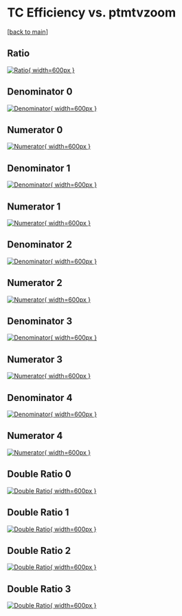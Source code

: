 # TC Efficiency vs. ptmtvzoom

[[back to main](./)]



## Ratio

[![Ratio](../mtv/var/TC_loweta_321_0_eff_ptmtvzoom.png){ width=600px }](../mtv/var/TC_loweta_321_0_eff_ptmtvzoom.pdf)

## Denominator 0

[![Denominator](../mtv/den/TC_loweta_321_0_eff_ptmtvzoom_den0.png){ width=600px }](../mtv/den/TC_loweta_321_0_eff_ptmtvzoom_den0.pdf)

## Numerator 0

[![Numerator](../mtv/num/TC_loweta_321_0_eff_ptmtvzoom_num0.png){ width=600px }](../mtv/num/TC_loweta_321_0_eff_ptmtvzoom_num0.pdf)

## Denominator 1

[![Denominator](../mtv/den/TC_loweta_321_0_eff_ptmtvzoom_den1.png){ width=600px }](../mtv/den/TC_loweta_321_0_eff_ptmtvzoom_den1.pdf)

## Numerator 1

[![Numerator](../mtv/num/TC_loweta_321_0_eff_ptmtvzoom_num1.png){ width=600px }](../mtv/num/TC_loweta_321_0_eff_ptmtvzoom_num1.pdf)

## Denominator 2

[![Denominator](../mtv/den/TC_loweta_321_0_eff_ptmtvzoom_den2.png){ width=600px }](../mtv/den/TC_loweta_321_0_eff_ptmtvzoom_den2.pdf)

## Numerator 2

[![Numerator](../mtv/num/TC_loweta_321_0_eff_ptmtvzoom_num2.png){ width=600px }](../mtv/num/TC_loweta_321_0_eff_ptmtvzoom_num2.pdf)

## Denominator 3

[![Denominator](../mtv/den/TC_loweta_321_0_eff_ptmtvzoom_den3.png){ width=600px }](../mtv/den/TC_loweta_321_0_eff_ptmtvzoom_den3.pdf)

## Numerator 3

[![Numerator](../mtv/num/TC_loweta_321_0_eff_ptmtvzoom_num3.png){ width=600px }](../mtv/num/TC_loweta_321_0_eff_ptmtvzoom_num3.pdf)

## Denominator 4

[![Denominator](../mtv/den/TC_loweta_321_0_eff_ptmtvzoom_den4.png){ width=600px }](../mtv/den/TC_loweta_321_0_eff_ptmtvzoom_den4.pdf)

## Numerator 4

[![Numerator](../mtv/num/TC_loweta_321_0_eff_ptmtvzoom_num4.png){ width=600px }](../mtv/num/TC_loweta_321_0_eff_ptmtvzoom_num4.pdf)

## Double Ratio 0

[![Double Ratio](../mtv/ratio/TC_loweta_321_0_eff_ptmtvzoom_ratio0.png){ width=600px }](../mtv/ratio/TC_loweta_321_0_eff_ptmtvzoom_ratio0.pdf)

## Double Ratio 1

[![Double Ratio](../mtv/ratio/TC_loweta_321_0_eff_ptmtvzoom_ratio1.png){ width=600px }](../mtv/ratio/TC_loweta_321_0_eff_ptmtvzoom_ratio1.pdf)

## Double Ratio 2

[![Double Ratio](../mtv/ratio/TC_loweta_321_0_eff_ptmtvzoom_ratio2.png){ width=600px }](../mtv/ratio/TC_loweta_321_0_eff_ptmtvzoom_ratio2.pdf)

## Double Ratio 3

[![Double Ratio](../mtv/ratio/TC_loweta_321_0_eff_ptmtvzoom_ratio3.png){ width=600px }](../mtv/ratio/TC_loweta_321_0_eff_ptmtvzoom_ratio3.pdf)

